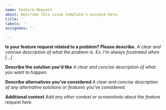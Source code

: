 ```yaml
---
name: Feature Request
about: Describe this issue template's purpose here.
title: ''
labels: ''
assignees: ''

---
```


**Is your feature request related to a problem? Please describe.**
_A clear and concise description of what the problem is. Ex. I'm always frustrated when [...]_
 
 
**Describe the solution you'd like**
_A clear and concise description of what you want to happen._
 
 
**Describe alternatives you've considered**
_A clear and concise description of any alternative solutions or features you've considered._
 
 
**Additional context**
_Add any other context or screenshots about the feature request here._
